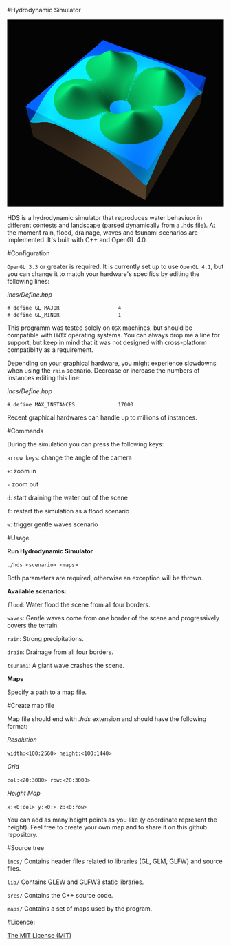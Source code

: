 #Hydrodynamic Simulator

![](screenshots/crater%20flood.png)

HDS is a hydrodynamic simulator that reproduces water behaviuor in different contests and landscape (parsed dynamically from a .hds file). At the moment rain, flood, drainage, waves and tsunami scenarios are implemented. It's built with C++ and OpenGL 4.0.

#Configuration

`OpenGL 3.3` or greater is required. It is currently set up to use `OpenGL 4.1`, but you can change it to match your hardware's specifics by editing the following lines:

*incs/Define.hpp*

```
# define GL_MAJOR					4
# define GL_MINOR					1
```

This programm was tested solely on `OSX` machines, but should be compatible with `UNIX` operating systems. You can always drop me a line for support, but keep in mind that it was not designed with cross-platform compatiblity as a requirement.

Depending on your graphical hardware, you might experience slowdowns when using the `rain` scenario. Decrease or increase the numbers of instances editing this line:

*incs/Define.hpp*

```
# define MAX_INSTANCES				17000
```

Recent graphical hardwares can handle up to millions of instances.

#Commands

During the simulation you can press the following keys:

`arrow keys`: change the angle of the camera

`+`: zoom in

`-` zoom out

`d`: start draining the water out of the scene

`f`: restart the simulation as a flood scenario

`w`: trigger gentle waves scenario

#Usage

**Run Hydrodynamic Simulator**

`./hds <scenario> <maps>`

Both parameters are required, otherwise an exception will be thrown.

**Available scenarios:**

`flood`: Water flood the scene from all four borders.

`waves`: Gentle waves come from one border of the scene and progressively covers the terrain.

`rain`: Strong precipitations.

`drain`: Drainage from all four borders.

`tsunami`: A giant wave crashes the scene.

**Maps**

Specify a path to a map file.

#Create map file

Map file should end with *.hds* extension and should have the following format:

*Resolution*

`width:<100:2560> height:<100:1440>`

*Grid*

`col:<20:3000> row:<20:3000>`

*Height Map*

`x:<0:col> y:<0:> z:<0:row>`

You can add as many height points as you like (y coordinate represent the height).
Feel free to create your own map and to share it on this github repository.

#Source tree

`incs/`
Contains header files related to libraries (GL, GLM, GLFW) and source files.

`lib/`
Contains GLEW and GLFW3 static libraries.

`srcs/`
Contains the C++ source code.

`maps/`
Contains a set of maps used by the program.

#Licence:

<a href="http://opensource.org/licenses/MIT" target="_blank">The MIT License (MIT)</a>
